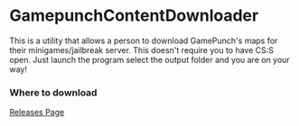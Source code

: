 # GamepunchContentDownloader
This is a utility that allows a person to download GamePunch's maps for their minigames/jailbreak server. This doesn't require you to have CS:S open. Just launch the program select the output folder and you are on your way!

### Where to download
[Releases Page](https://github.com/Isaac-Duarte/GamepunchContentDownloader/releases)
